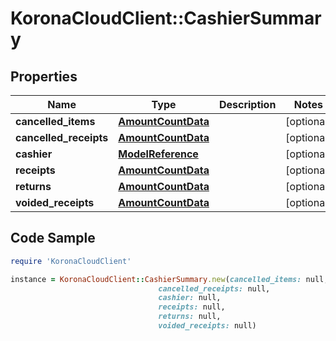 # KoronaCloudClient::CashierSummary

## Properties

Name | Type | Description | Notes
------------ | ------------- | ------------- | -------------
**cancelled_items** | [**AmountCountData**](AmountCountData.md) |  | [optional] 
**cancelled_receipts** | [**AmountCountData**](AmountCountData.md) |  | [optional] 
**cashier** | [**ModelReference**](ModelReference.md) |  | [optional] 
**receipts** | [**AmountCountData**](AmountCountData.md) |  | [optional] 
**returns** | [**AmountCountData**](AmountCountData.md) |  | [optional] 
**voided_receipts** | [**AmountCountData**](AmountCountData.md) |  | [optional] 

## Code Sample

```ruby
require 'KoronaCloudClient'

instance = KoronaCloudClient::CashierSummary.new(cancelled_items: null,
                                 cancelled_receipts: null,
                                 cashier: null,
                                 receipts: null,
                                 returns: null,
                                 voided_receipts: null)
```


